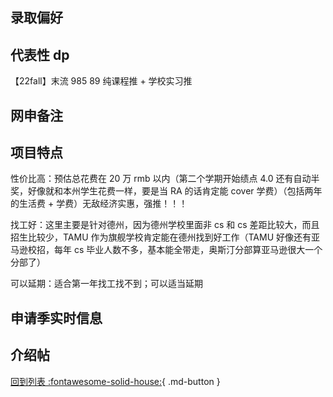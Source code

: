 ## 录取偏好

## 代表性 dp

【22fall】末流 985 89 纯课程推 + 学校实习推

## 网申备注

## 项目特点

性价比高：预估总花费在 20 万 rmb 以内（第二个学期开始绩点 4.0 还有自动半奖，好像就和本州学生花费一样，要是当 RA 的话肯定能 cover 学费）（包括两年的生活费 + 学费）无敌经济实惠，强推！！！

找工好：这里主要是针对德州，因为德州学校里面非 cs 和 cs 差距比较大，而且招生比较少，TAMU 作为旗舰学校肯定能在德州找到好工作（TAMU 好像还有亚马逊校招，每年 cs 毕业人数不多，基本能全带走，奥斯汀分部算亚马逊很大一个分部了）

可以延期：适合第一年找工找不到；可以适当延期

## 申请季实时信息

## 介绍帖

[回到列表 :fontawesome-solid-house:](grade.md){ .md-button }
